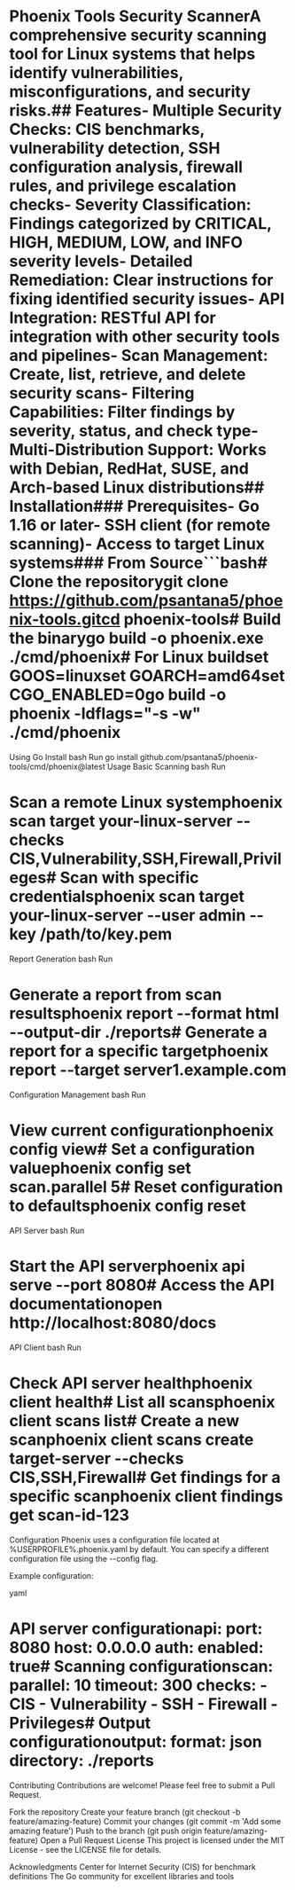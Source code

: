 # Phoenix Tools Security ScannerA comprehensive security scanning tool for Linux systems that helps identify vulnerabilities, misconfigurations, and security risks.## Features- **Multiple Security Checks**: CIS benchmarks, vulnerability detection, SSH configuration analysis, firewall rules, and privilege escalation checks- **Severity Classification**: Findings categorized by CRITICAL, HIGH, MEDIUM, LOW, and INFO severity levels- **Detailed Remediation**: Clear instructions for fixing identified security issues- **API Integration**: RESTful API for integration with other security tools and pipelines- **Scan Management**: Create, list, retrieve, and delete security scans- **Filtering Capabilities**: Filter findings by severity, status, and check type- **Multi-Distribution Support**: Works with Debian, RedHat, SUSE, and Arch-based Linux distributions## Installation### Prerequisites- Go 1.16 or later- SSH client (for remote scanning)- Access to target Linux systems### From Source```bash# Clone the repositorygit clone https://github.com/psantana5/phoenix-tools.gitcd phoenix-tools# Build the binarygo build -o phoenix.exe ./cmd/phoenix# For Linux buildset GOOS=linuxset GOARCH=amd64set CGO_ENABLED=0go build -o phoenix -ldflags="-s -w" ./cmd/phoenix
Using Go Install
bash
Run
go install github.com/psantana5/phoenix-tools/cmd/phoenix@latest
Usage
Basic Scanning
bash
Run
# Scan a remote Linux systemphoenix scan target your-linux-server --checks CIS,Vulnerability,SSH,Firewall,Privileges# Scan with specific credentialsphoenix scan target your-linux-server --user admin --key /path/to/key.pem
Report Generation
bash
Run
# Generate a report from scan resultsphoenix report --format html --output-dir ./reports# Generate a report for a specific targetphoenix report --target server1.example.com
Configuration Management
bash
Run
# View current configurationphoenix config view# Set a configuration valuephoenix config set scan.parallel 5# Reset configuration to defaultsphoenix config reset
API Server
bash
Run
# Start the API serverphoenix api serve --port 8080# Access the API documentationopen http://localhost:8080/docs
API Client
bash
Run
# Check API server healthphoenix client health# List all scansphoenix client scans list# Create a new scanphoenix client scans create target-server --checks CIS,SSH,Firewall# Get findings for a specific scanphoenix client findings get scan-id-123
Configuration
Phoenix uses a configuration file located at %USERPROFILE%\.phoenix.yaml by default. You can specify a different configuration file using the --config flag.

Example configuration:

yaml

# API server configurationapi:  port: 8080  host: 0.0.0.0  auth:    enabled: true# Scanning configurationscan:  parallel: 10  timeout: 300  checks:    - CIS    - Vulnerability    - SSH    - Firewall    - Privileges# Output configurationoutput:  format: json  directory: ./reports
Contributing
Contributions are welcome! Please feel free to submit a Pull Request.

Fork the repository
Create your feature branch (git checkout -b feature/amazing-feature)
Commit your changes (git commit -m 'Add some amazing feature')
Push to the branch (git push origin feature/amazing-feature)
Open a Pull Request
License
This project is licensed under the MIT License - see the LICENSE file for details.

Acknowledgments
Center for Internet Security (CIS) for benchmark definitions
The Go community for excellent libraries and tools

